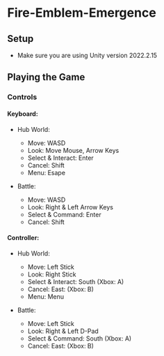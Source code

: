 # Fire-Emblem-Emergence
 
## Setup

- Make sure you are using Unity version 2022.2.15

## Playing the Game

### Controls

#### Keyboard:
- Hub World:
  - Move: WASD
  - Look: Move Mouse, Arrow Keys
  - Select & Interact: Enter
  - Cancel: Shift
  - Menu: Esape

- Battle:
  - Move: WASD
  - Look: Right & Left Arrow Keys
  - Select & Command: Enter
  - Cancel: Shift

#### Controller:
- Hub World:
  - Move: Left Stick
  - Look: Right Stick
  - Select & Interact: South (Xbox: A)
  - Cancel: East: (Xbox: B)
  - Menu: Menu

- Battle:
  - Move: Left Stick
  - Look: Right & Left D-Pad
  - Select & Command: South (Xbox: A)
  - Cancel: East: (Xbox: B)